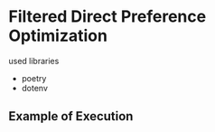 # Filtered Direct Preference Optimization

used libraries
- poetry 
- dotenv

## Example of Execution
